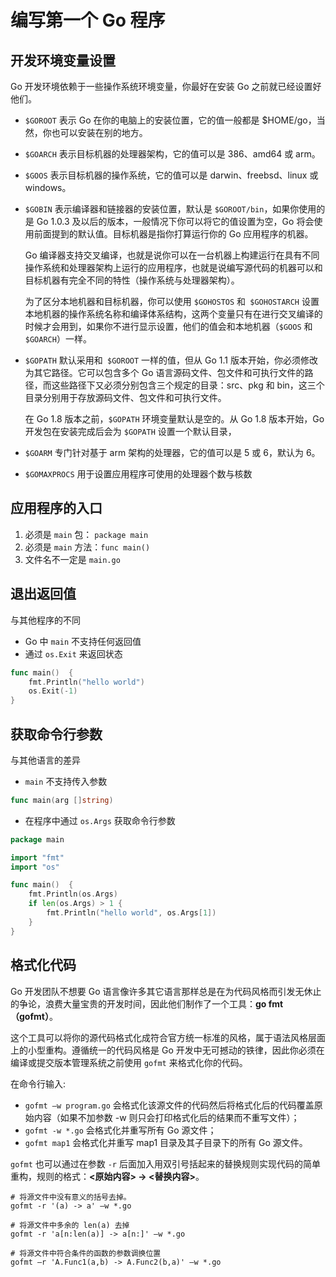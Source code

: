 # 编写第一个 Go 程序

## 开发环境变量设置

Go 开发环境依赖于一些操作系统环境变量，你最好在安装 Go 之前就已经设置好他们。

- `$GOROOT` 表示 Go 在你的电脑上的安装位置，它的值一般都是 $HOME/go，当然，你也可以安装在别的地方。
- `$GOARCH` 表示目标机器的处理器架构，它的值可以是 386、amd64 或 arm。
- `$GOOS` 表示目标机器的操作系统，它的值可以是 darwin、freebsd、linux 或 windows。
- `$GOBIN` 
  表示编译器和链接器的安装位置，默认是 `$GOROOT/bin`，如果你使用的是 Go 1.0.3 及以后的版本，一般情况下你可以将它的值设置为空，Go 将会使用前面提到的默认值。目标机器是指你打算运行你的 Go 应用程序的机器。

  Go 编译器支持交叉编译，也就是说你可以在一台机器上构建运行在具有不同操作系统和处理器架构上运行的应用程序，也就是说编写源代码的机器可以和目标机器有完全不同的特性（操作系统与处理器架构）。

  为了区分本地机器和目标机器，你可以使用 `$GOHOSTOS` 和` $GOHOSTARCH` 设置本地机器的操作系统名称和编译体系结构，这两个变量只有在进行交叉编译的时候才会用到，如果你不进行显示设置，他们的值会和本地机器（`$GOOS` 和 `$GOARCH`）一样。

- `$GOPATH`
  默认采用和` $GOROOT` 一样的值，但从 Go 1.1 版本开始，你必须修改为其它路径。它可以包含多个 Go 语言源码文件、包文件和可执行文件的路径，而这些路径下又必须分别包含三个规定的目录：src、pkg 和 bin，这三个目录分别用于存放源码文件、包文件和可执行文件。

  在 Go 1.8 版本之前，`$GOPATH` 环境变量默认是空的。从 Go 1.8 版本开始，Go 开发包在安装完成后会为 `$GOPATH` 设置一个默认目录，

- `$GOARM` 专门针对基于 arm 架构的处理器，它的值可以是 5 或 6，默认为 6。
- `$GOMAXPROCS` 用于设置应用程序可使用的处理器个数与核数

## 应用程序的入口

1. 必须是 `main` 包： `package main`
2. 必须是 `main` 方法：`func main()`
3. 文件名不一定是 `main.go`

## 退出返回值

与其他程序的不同

- Go 中 `main` 不支持任何返回值
- 通过 `os.Exit` 来返回状态

```go
func main()  {
	fmt.Println("hello world")
	os.Exit(-1)
}
```

## 获取命令行参数

与其他语言的差异

- `main` 不支持传入参数

```go
func main(arg []string)
```

- 在程序中通过 `os.Args` 获取命令行参数

```go
package main

import "fmt"
import "os"

func main()  {
	fmt.Println(os.Args)
	if len(os.Args) > 1 {
		fmt.Println("hello world", os.Args[1])
	}
}
```

## 格式化代码

Go 开发团队不想要 Go 语言像许多其它语言那样总是在为代码风格而引发无休止的争论，浪费大量宝贵的开发时间，因此他们制作了一个工具：**go fmt（gofmt）**。

这个工具可以将你的源代码格式化成符合官方统一标准的风格，属于语法风格层面上的小型重构。遵循统一的代码风格是 Go 开发中无可撼动的铁律，因此你必须在编译或提交版本管理系统之前使用 `gofmt` 来格式化你的代码。

在命令行输入:

- `gofmt –w program.go` 会格式化该源文件的代码然后将格式化后的代码覆盖原始内容（如果不加参数 -w 则只会打印格式化后的结果而不重写文件）；
- `gofmt -w *.go` 会格式化并重写所有 Go 源文件；
- `gofmt map1` 会格式化并重写 map1 目录及其子目录下的所有 Go 源文件。

`gofmt` 也可以通过在参数 `-r` 后面加入用双引号括起来的替换规则实现代码的简单重构，规则的格式：**<原始内容> -> <替换内容>**。

```shell
# 将源文件中没有意义的括号去掉。
gofmt -r '(a) -> a' –w *.go

# 将源文件中多余的 len(a) 去掉
gofmt -r 'a[n:len(a)] -> a[n:]' –w *.go

# 将源文件中符合条件的函数的参数调换位置
gofmt –r 'A.Func1(a,b) -> A.Func2(b,a)' –w *.go
```